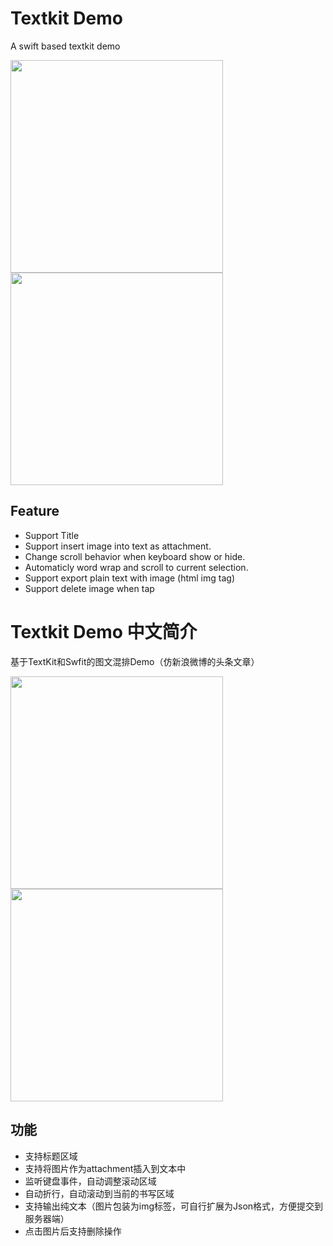 # Textkit Demo
A swift based textkit demo

<img src="http://7xjlg5.com1.z0.glb.clouddn.com/Simulator%20Screen%20Shot%202016%E5%B9%B44%E6%9C%887%E6%97%A5%20%E4%B8%8B%E5%8D%887.14.08.png" width="340" />
<img src="http://7xjlg5.com1.z0.glb.clouddn.com/Simulator%20Screen%20Shot%202016%E5%B9%B44%E6%9C%887%E6%97%A5%20%E4%B8%8B%E5%8D%887.14.27.png" width="340" />


## Feature
* Support Title
* Support insert image into text as attachment.
* Change scroll behavior when keyboard show or hide.
* Automaticly word wrap and scroll to current selection.
* Support export plain text with image (html img tag)
* Support delete image when tap

# Textkit Demo 中文简介
基于TextKit和Swfit的图文混排Demo（仿新浪微博的头条文章）

<img src="http://7xjlg5.com1.z0.glb.clouddn.com/Simulator%20Screen%20Shot%202016%E5%B9%B44%E6%9C%887%E6%97%A5%20%E4%B8%8B%E5%8D%887.14.08.png" width="340" />
<img src="http://7xjlg5.com1.z0.glb.clouddn.com/Simulator%20Screen%20Shot%202016%E5%B9%B44%E6%9C%887%E6%97%A5%20%E4%B8%8B%E5%8D%887.14.27.png" width="340" />

## 功能
* 支持标题区域
* 支持将图片作为attachment插入到文本中
* 监听键盘事件，自动调整滚动区域
* 自动折行，自动滚动到当前的书写区域
* 支持输出纯文本（图片包装为img标签，可自行扩展为Json格式，方便提交到服务器端）
* 点击图片后支持删除操作
